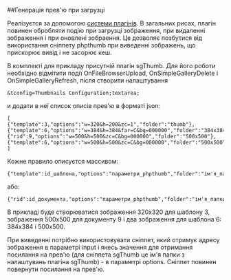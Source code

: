 ##Генерація прев'ю при загрузці

Реалізуєтся за допомогою [системи плагінів](http://modx.im/blog/docs/3006.html). В загальних рисах, плагін повинен обробляти подію при загрузці зображення, при видаленні зображення і при оновлені зобраення. Це дозволяє позбутися від використання сніппету phpthumb при виведенні зображень, що прискорює вивід і не засорює кеш.

В комплекті для прикладу присутній плагін sgThumb. Для його роботи необхідно відмітити події OnFileBrowserUpload, OnSimpleGalleryDelete і OnSimpleGalleryRefresh, після створити налаштування 
```
&tconfig=Thumbnails Configuration;textarea;
```

и додати в неї список описів прев'ю в форматі json:
```
[
{"template":3,"options":"w=320&h=200&zc=1","folder":"thumb"},
{"template":6,"options":"w=384&h=384&far=C&bg=000000","folder":"384x384"},
{"rid":9,"options":"w=500&h=500&zc=C&bg=000000","folder":"500x500"},
{"template":6,"options":"w=500&h=500&zc=C&bg=000000","folder":"500x500"}
]
```

Кожне правило описуєтся массивом:
```
{"template":id_шаблона,"options":"параметри_phpthumb","folder":"ім'я_папки"}
```
або:
```
{"rid":id_документа,"options":"параметри_phpthumb","folder":"ім'я_папки"}
```

В прикладі буде створюватися зображення 320x320 для шаблону 3, зображення 500х500 для документу 9 і два зображення для шаблона 6: 384x384 і 500x500.

При виведенні потрібно використовувати сніппет, який отримує адресу зображення в параметрі input і якесь значення для отримання посилання на прев'ю (для сніппета sgThumb це ім'я папки з налаштувань плагіна sgThumb) - в параметрі options. Сніппет повинен повернути посилання на прев'ю.
